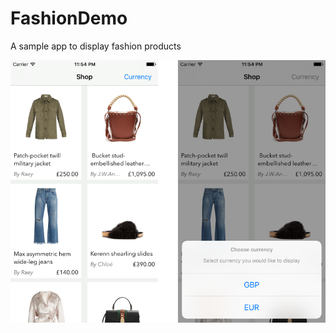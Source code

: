 # FashionDemo
A sample app to display fashion products

![Home screen](https://github.com/popei69/FashionDemo/blob/master/images/image-full.png)
